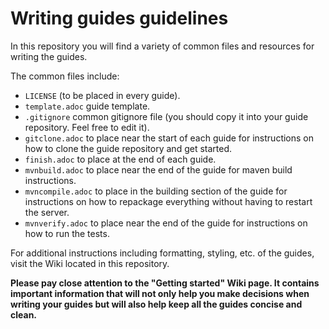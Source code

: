 # Writing guides guidelines
In this repository you will find a variety of common files and resources for writing the guides.

The common files include:
- `LICENSE` (to be placed in every guide).
- `template.adoc` guide template.
- `.gitignore` common gitignore file (you should copy it into your guide repository. Feel free to edit it).
- `gitclone.adoc` to place near the start of each guide for instructions on how to clone the guide repository and get started.
- `finish.adoc` to place at the end of each guide.
- `mvnbuild.adoc` to place near the end of the guide for maven build instructions.
- `mvncompile.adoc` to place in the building section of the guide for instructions on how to repackage everything
without having to restart the server.
- `mvnverify.adoc` to place near the end of the guide for instructions on how to run the tests.

For additional instructions including formatting, styling, etc. of the guides, visit the Wiki located in this repository.

**Please pay close attention to the "Getting started" Wiki page. It contains important information that will not only help you make decisions when writing your guides but will also help keep all the guides concise and clean.**
